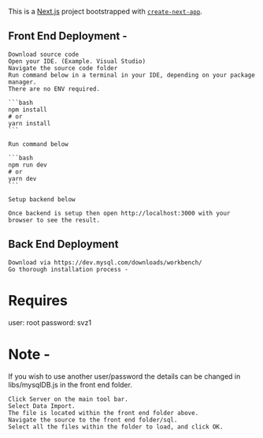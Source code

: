 This is a [Next.js](https://nextjs.org/) project bootstrapped with [`create-next-app`](https://github.com/vercel/next.js/tree/canary/packages/create-next-app).

## Front End Deployment -

    Download source code
    Open your IDE. (Example. Visual Studio)
    Navigate the source code folder
    Run command below in a terminal in your IDE, depending on your package manager.
    There are no ENV required.

    ```bash
    npm install
    # or
    yarn install
    ```

    Run command below

    ```bash
    npm run dev
    # or
    yarn dev
    ```

    Setup backend below

    Once backend is setup then open http://localhost:3000 with your browser to see the result.

## Back End Deployment

    Download via https://dev.mysql.com/downloads/workbench/
    Go thorough installation process -

# Requires

user: root password: svz1

# Note -

If you wish to use another user/password the details can be changed in libs/mysqlDB.js in the front end folder.

    Click Server on the main tool bar.
    Select Data Import.
    The file is located within the front end folder above.
    Navigate the source to the front end folder/sql.
    Select all the files within the folder to load, and click OK.
